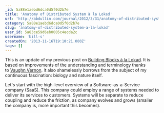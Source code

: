 ```yaml
---
_id: 5a88e1aebd6dca0d5f0d2b7e
title: 'Anatomy of Distributed System à la Lokad'
url: 'http://abdullin.com/journal/2012/3/31/anatomy-of-distributed-system-a-la-lokad.html'
category: 5a88e1aebd6dca0d5f0d2b7e
slug: 'anatomy-of-distributed-system-a-la-lokad'
user_id: 5a83ce59d6eb0005c4ecda2c
username: 'bill-s'
createdOn: '2013-11-16T19:10:21.000Z'
tags: []
---
```


This is an update of my previous post on <a href="http://abdullin.com/journal/2012/3/9/building-blocks-in-cqrs-world-a-la-lokad.html">Building Blocks à la Lokad</a>. It is based on improvements of the understanding and terminology thanks to <a href="http://vaughnvernon.co/">Vaughn Vernon</a>. It also shamelessly borrows from the subject of my continuous fascination: biology and nature itself.

Let's start with the high-level overview of a Software-as-a-Service company (SaaS). This company could employ a range of systems needed to deliver its services to customers. Systems will be separate to reduce coupling and reduce the friction, as company evolves and grows (smaller the company is, more important this becomes).
